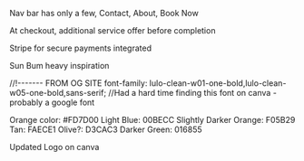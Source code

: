 Nav bar has only a few, Contact, About, Book Now

At checkout, additional service offer before completion

Stripe for secure payments integrated

Sun Bum heavy inspiration
      

//!------- FROM OG SITE
font-family: lulo-clean-w01-one-bold,lulo-clean-w05-one-bold,sans-serif;
//Had a hard time finding this font on canva - probably a google font

Orange color: #FD7D00
Light Blue: 00BECC
Slightly Darker Orange: F05B29
Tan: FAECE1
Olive?: D3CAC3
Darker Green:  016855

Updated Logo on canva

